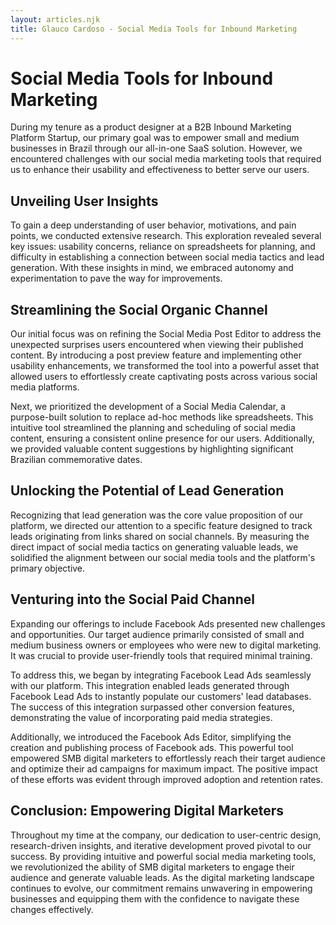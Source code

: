 ```yaml
---
layout: articles.njk
title: Glauco Cardoso - Social Media Tools for Inbound Marketing
---
```


# Social Media Tools for Inbound Marketing

During my tenure as a product designer at a B2B Inbound Marketing Platform Startup, our primary goal was to empower small and medium businesses in Brazil through our all-in-one SaaS solution. However, we encountered challenges with our social media marketing tools that required us to enhance their usability and effectiveness to better serve our users.

## Unveiling User Insights

To gain a deep understanding of user behavior, motivations, and pain points, we conducted extensive research. This exploration revealed several key issues: usability concerns, reliance on spreadsheets for planning, and difficulty in establishing a connection between social media tactics and lead generation. With these insights in mind, we embraced autonomy and experimentation to pave the way for improvements.

## Streamlining the Social Organic Channel

Our initial focus was on refining the Social Media Post Editor to address the unexpected surprises users encountered when viewing their published content. By introducing a post preview feature and implementing other usability enhancements, we transformed the tool into a powerful asset that allowed users to effortlessly create captivating posts across various social media platforms.

Next, we prioritized the development of a Social Media Calendar, a purpose-built solution to replace ad-hoc methods like spreadsheets. This intuitive tool streamlined the planning and scheduling of social media content, ensuring a consistent online presence for our users. Additionally, we provided valuable content suggestions by highlighting significant Brazilian commemorative dates.

## Unlocking the Potential of Lead Generation

Recognizing that lead generation was the core value proposition of our platform, we directed our attention to a specific feature designed to track leads originating from links shared on social channels. By measuring the direct impact of social media tactics on generating valuable leads, we solidified the alignment between our social media tools and the platform's primary objective.

## Venturing into the Social Paid Channel

Expanding our offerings to include Facebook Ads presented new challenges and opportunities. Our target audience primarily consisted of small and medium business owners or employees who were new to digital marketing. It was crucial to provide user-friendly tools that required minimal training.

To address this, we began by integrating Facebook Lead Ads seamlessly with our platform. This integration enabled leads generated through Facebook Lead Ads to instantly populate our customers' lead databases. The success of this integration surpassed other conversion features, demonstrating the value of incorporating paid media strategies.

Additionally, we introduced the Facebook Ads Editor, simplifying the creation and publishing process of Facebook ads. This powerful tool empowered SMB digital marketers to effortlessly reach their target audience and optimize their ad campaigns for maximum impact. The positive impact of these efforts was evident through improved adoption and retention rates.

## Conclusion: Empowering Digital Marketers

Throughout my time at the company, our dedication to user-centric design, research-driven insights, and iterative development proved pivotal to our success. By providing intuitive and powerful social media marketing tools, we revolutionized the ability of SMB digital marketers to engage their audience and generate valuable leads. As the digital marketing landscape continues to evolve, our commitment remains unwavering in empowering businesses and equipping them with the confidence to navigate these changes effectively.